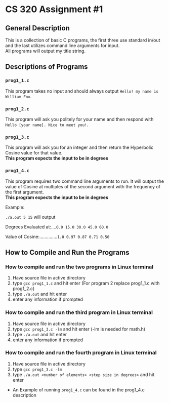 # CS 320 Assignment #1

## General Description

This is a collection of basic C programs, the first three use standard in/out and the last utilizes command line arguments for input.  
All programs will output my title string.

## Descriptions of Programs

### `prog1_1.c`

This program takes no input and should always output `Hello! my name is William Fox`.

### `prog1_2.c`

This program will ask you politely for your name and then respond with `Hello [your name]. Nice to meet you!`.

### `prog1_3.c`

This program will ask you for an integer and then return the Hyperbolic Cosine value for that value.  
**This program expects the input to be in degrees**

### `prog1_4.c`

This program requires two command  line arguments to run. It will output the value of Cosine at multiples of the second argument with the frequency of the first argument.  
**This program expects the input to be in degrees**

Example:

`./a.out 5 15` will output

Degrees Evaluated at:....`0.0 15.0 30.0 45.0 60.0`

Value of Cosine:..............`1.0 0.97 0.87 0.71 0.50`


## How to Compile and Run the Programs

### How to compile and run the two programs in Linux terminal
1. Have source file in active directory
2. type `gcc prog1_1.c` and hit enter (For program 2 replace prog1_1.c with prog1_2.c) 
3. type `./a.out` and hit enter
4. enter any information if prompted
    
### How to compile and run the third program in Linux terminal
1. Have source file in active directory
2. type `gcc prog1_3.c -lm` and hit enter (-lm is needed for math.h) 
3. type `./a.out` and hit enter
4. enter any information if prompted
    
### How to compile and run the fourth program in Linux terminal
1. Have source file in active directory
2. type `gcc prog1_3.c -lm` 
3. type `./a.out <number of elements> <step size in degrees>` and hit enter
  * An Example of running `prog1_4.c` can be found in the prog1_4.c description
